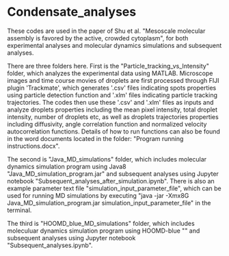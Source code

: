# Condensate_analyses
These codes are used in the paper of Shu et al. "Mesoscale molecular assembly is favored by the active, crowded cytoplasm", for both experimental analyses and molecular dynamics simulations and subsequent analyses.

There are three folders here. First is the "Particle_tracking_vs_Intensity" folder, which analyzes the experimental data using MATLAB. Microscope images and time course movies of droplets are first processed through FIJI plugin 'Trackmate', which generates '.csv' files indicating spots properties using particle detection function and '.xlm' files indicating particle tracking trajectories. The codes then use these '.csv' and '.xlm' files as inputs and analyze droplets properties including the mean pixel intensity, total droplet intensity, number of droplets etc, as well as droplets trajectories properties including diffusivity, angle correlation function and normalized velocity autocorrelation functions. Details of how to run functions can also be found in the word documents located in the folder: "Program running instructions.docx".

The second is "Java_MD_simulations" folder, which includes molecular dynamics simulation program using Java8 "Java_MD_simulation_program.jar" and subsequent analyses using Jupyter notebook "Subsequent_analyses_after_simulation.ipynb". There is also an example parameter text file "simulation_input_parameter_file", which can be used for running MD simulations by executing "java -jar -Xmx8G Java_MD_simulation_program.jar simulation_input_parameter_file" in the terminal.

The third is "HOOMD_blue_MD_simulations" folder, which includes moleculuar dynamics simulation program using HOOMD-blue "" and subsequent analyses using Jupyter notebook "Subsequent_analyses.ipynb".
